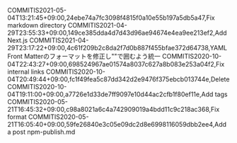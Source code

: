 COMMITIS2021-05-04T13:21:45+09:00,24ebe74a7fc3098f4815f0a10e55b197a5db5a47,Fix markdown directory
COMMITIS2021-04-29T23:55:33+09:00,149ce385dda4d7d43d96ae94674e4ea9ee213ef2,Add Next.js
COMMITIS2021-04-29T23:17:22+09:00,4c61f209b2c8da2f7d0b887f455bfae372d64738,YAML Front Matterのフォーマットを修正し""で囲むよう統一
COMMITIS2020-10-04T22:43:27+09:00,698524967ae01574a8037c627a8b083e253a04f2,Fix internal links
COMMITIS2020-10-04T20:49:44+09:00,fc1f49fea5c87dd342d2e9476f375ebcb013744e,Delete <br/>
COMMITIS2020-10-04T19:11:00+09:00,a7726e1d33de7ff9097e10d44ac2cfb1f80ef11e,Add tags
COMMITIS2020-05-21T16:45:32+09:00,c98a8021a6c4a742909019a4bdd11c9c218ac368,Fix format
COMMITIS2020-05-21T16:05:40+09:00,59fe26840e3c05e09dc2d8e6998116059dbb2ee4,Add a post npm-publish.md
